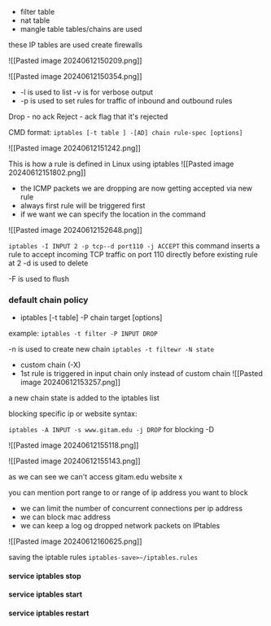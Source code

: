 - filter table
- nat table
- mangle table
tables/chains are used 

these IP tables are used create firewalls  

![[Pasted image 20240612150209.png]]

![[Pasted image 20240612150354.png]]

-  -l is used to list  -v is for verbose output
- -p is used to set rules for traffic  of inbound and outbound rules

Drop - no ack 
Reject - ack flag that it's rejected

CMD format:
`iptables [-t table ] -[AD] chain rule-spec [options]`

![[Pasted image 20240612151242.png]]

This is how a rule is defined in Linux using iptables
![[Pasted image 20240612151802.png]]

- the ICMP packets we are dropping are now getting accepted via new rule
- always first rule will be triggered first 
- if we want we can specify the location in the command 


![[Pasted image 20240612152648.png]]

`iptables -I INPUT 2 -p tcp--d port110 -j ACCEPT`
this command inserts a rule to accept incoming TCP traffic on port 110 directly before existing rule at 2
-d is used to delete

-F is used to flush 

### default chain policy

- iptables [-t table] -P chain target [options]

example: `iptables -t filter -P INPUT DROP`

-n is used to create new chain 
`iptables -t filtewr -N state`
- custom chain (-X)
- 1st rule is triggered in input chain only instead of custom chain
![[Pasted image 20240612153257.png]]

a new chain state is added to the iptables list

blocking specific ip or website syntax:

`iptables -A INPUT -s www.gitam.edu -j DROP`
for blocking -D

![[Pasted image 20240612155118.png]]

![[Pasted image 20240612155143.png]]

as we can see we can't access gitam.edu website x

you can mention port range to or range of ip address you want to block
- we can limit the number of concurrent connections per ip address
- we can block mac address
- we can keep a log og dropped network packets on IPtables

![[Pasted image 20240612160625.png]]

saving the iptable rules
`iptables-save>~/iptables.rules`

#### service iptables stop
#### service iptables start
#### service iptables restart

